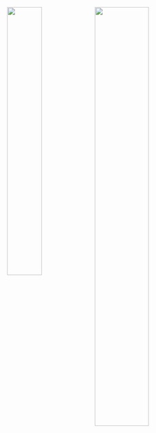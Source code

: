 <div>
<img width="40%" align="left" src="https://github-readme-stats.vercel.app/api/top-langs/?username=arxlan99&layout=compact&hide=jupyter%20notebook&theme=dark">
<img width="50%" src="https://github-readme-stats.vercel.app/api?username=arxlan99&show_icons=true&theme=dark&locale=en">
</div>
